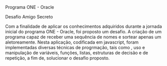Programa  ONE - Oracle

Desafio Amigo Secreto

Com a finalidade de aplicar os conhecimentos adquiridos durante a jornada inicial do programa ONE - Oracle, foi proposto um desafio.
A criação de um programa capaz de receber uma sequência de nomes e sortear apenas um aletoreamente. 
Nesta aplicação, codificada em javascript, foram implementadas diversas técnicas de progrmação, tais como , uso e manipulação de variáveis, funções, listas, estruturas de decisão e de repetição, a fim de, solucionar o desafio proposto.
